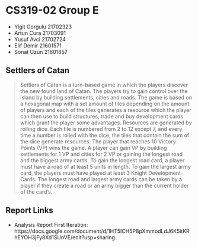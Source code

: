 <h1>CS319-02 Group E</h1>
<ul>
  <li>Yigit Gorgulu 21702323</li>
  <li>Artun Cura 21703091</li>
  <li>Yusuf Avci 21702724</li>
  <li>Elif Demir 21601571</li>
  <li>Sonat Uzun 21601857</li>
</ul>

<h2>Settlers of Catan</h2>

<blockquote>
Settlers of Catan is a turn-based game in which the players discover the new found land of Catan. The players try to gain control over the island by building settlements, cities and roads. The game is based on a hexagonal map with a set amount of tiles depending on the amount of players and each of the tiles generates a resource which the player can then use to build structures, trade and buy development cards which grant the player some advantages. Resources are generated by rolling dice. Each tile is numbered from 2 to 12 except 7, and every time a number is rolled with the dice, the tiles that contain the sum of the dice generate resources. The player that reaches 10 Victory Points (VP) wins the game. A player can gain VP by building settlements for 1 VP and cities for 2 VP or gaining the longest road and the biggest army cards. To gain the longest road card, a player must have a road of at least 5 units in length. To gain the largest army card, the players must have played at least 3 Knight Development Cards. The longest road and largest army cards can be taken by a player if they create a road or an army bigger than the current holder of the card’s.
</blockquote>

<h2>Report Links</h2>
<ul>
  <li>Analysis Report First Iteration: https://docs.google.com/document/d/1HT5ICH5P8pXmmodLdJ6K5itKRhEYOH3jFy8Xd1SUnVE/edit?usp=sharing</li>
</ul>
